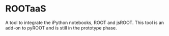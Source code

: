 # ROOTaaS
A tool to integrate the iPython notebooks, ROOT and jsROOT. This tool is an add-on to pyROOT and is still in the prototype phase.
